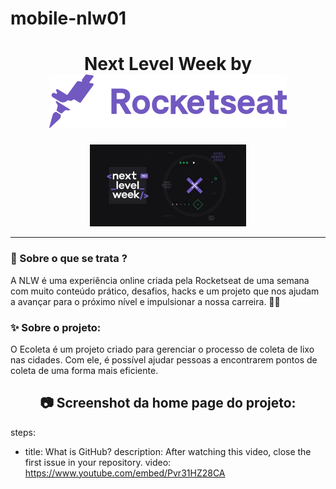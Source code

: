 # mobile-nlw01

 <h1 align="center">
    Next Level Week by  <img src="./assets/rocketseat.svg">
  </h1>
  
  <p align="center">
  <img width="250" src="./assets/nlw.jfif">
</p>

_________

### 🤔 Sobre o que se trata ? 
A NLW é uma experiência online criada pela Rocketseat de uma semana com muito conteúdo prático, desafios, hacks e um projeto que nos ajudam a avançar para o próximo nível e impulsionar a nossa carreira. 🤩🤩
  
### ✨ Sobre o projeto:

O Ecoleta é um projeto criado para gerenciar o processo de coleta de lixo nas cidades. Com ele, é possível ajudar pessoas a encontrarem pontos de coleta de uma forma mais eficiente.
 
<h2 align="center"> 📷 Screenshot da home page do projeto: </h2>

steps:
- title: What is GitHub?
  description: After watching this video, close the first issue in your repository.
  video: https://www.youtube.com/embed/Pvr31HZ28CA
